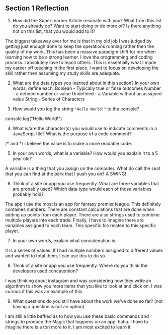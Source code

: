 ## Section 1 Reflection

1. How did the SuperLearner Article resonate with you? What from this list do you already do? Want to start doing or do more of? Is there anything not on this list, that you would add to it?

The biggest takeaway ever for me is that in my old job I was judged by getting just enough done to keep the operations running rather then the quality of my work. This has been a massive paradigm shift for me when learning how to be a strong learner. I love the programming and coding process. I absolutely love to teach others. This is essentially what I made my career off teaching in the first place. I want to focus on developing the skill rather then assuming my study skills are adequate. 

2. What are the data types you learned about in this section? In your own words, define each.
Boolean - Typically true or false outcomes
Number - a defined number or value 
Undefined - a Variable without an assigned value 
String - Series of Characters 


3. How would you log the string `"Hello World!"` to the console?

console.log("Hello World!")

4. What is/are the character(s) you would use to indicate comments in a JavaScript file? What is the purpose of a code comment? 

/* and */ I believe the value is to make a more readable code. 

5. In your own words, what is a variable? How would you explain it to a 5 year old?

A variable is a thing that you assign on the computer. What do call the seat that you can find at the park that I push you on? A SWING! 

6. Think of a site or app you use frequently. What are three variables that are probably used? Which data type would each of those variables probably hold?

The app I use the most is an app for fantasy premier league. This definitely containes numbers. There are constant calculations that are done when adding up points from each player. There are also strings used to combine multiple players into each trade. Finally, I have to imagine there are variables assigned to each team. This specific file related to this specific player. 

7. In your own words, explain what concatenation is.

It is a series of values. If I had multiple numbers assigned to different values and wanted to total them, I can use this to do so. 

8. Think of a site or app you use frequently. Where do you think the developers used concatention?

I was thinking about instagram and was considering how they write an algorithm to show you more items that you like to look at and click on. I was curious if this was an example of this. 

9. What questions do you still have about the work we've done so far? (not having a question is not an option)

I am still a little baffled as to how you use these basic commands and strings to produce the Magic that happens on an app. haha. I have to imagine there is a ton more to it. I am most excited to learn it. 
